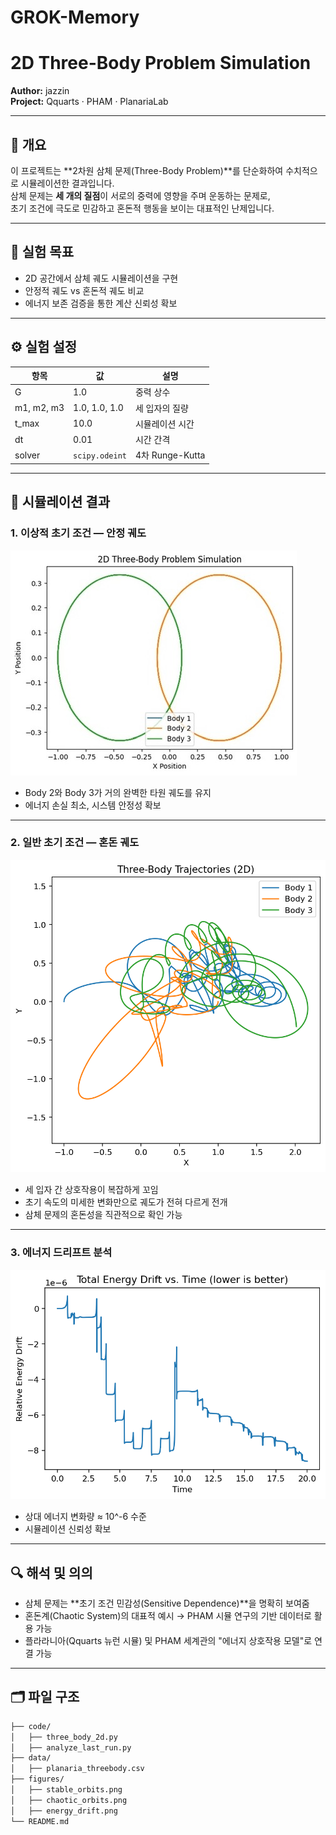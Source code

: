 # GROK-Memory
# 2D Three-Body Problem Simulation  
**Author:** jazzin  
**Project:** Qquarts · PHAM · PlanariaLab  

---

## 📌 개요
이 프로젝트는 **2차원 삼체 문제(Three-Body Problem)**를 단순화하여 수치적으로 시뮬레이션한 결과입니다.  
삼체 문제는 **세 개의 질점**이 서로의 중력에 영향을 주며 운동하는 문제로,  
초기 조건에 극도로 민감하고 혼돈적 행동을 보이는 대표적인 난제입니다.

---

## 🧠 실험 목표
- 2D 공간에서 삼체 궤도 시뮬레이션을 구현
- 안정적 궤도 vs 혼돈적 궤도 비교
- 에너지 보존 검증을 통한 계산 신뢰성 확보

---

## ⚙️ 실험 설정
| 항목         | 값            | 설명             |
|-------------|---------------|------------------|
| G           | 1.0           | 중력 상수 |
| m1, m2, m3  | 1.0, 1.0, 1.0 | 세 입자의 질량 |
| t_max       | 10.0          | 시뮬레이션 시간 |
| dt          | 0.01          | 시간 간격 |
| solver      | `scipy.odeint` | 4차 Runge-Kutta |

---

## 🧩 시뮬레이션 결과

### **1. 이상적 초기 조건 — 안정 궤도**
![stable](figures/stable_orbits.png)

- Body 2와 Body 3가 거의 완벽한 타원 궤도를 유지
- 에너지 손실 최소, 시스템 안정성 확보

---

### **2. 일반 초기 조건 — 혼돈 궤도**
![chaotic](figures/chaotic_orbits.png)

- 세 입자 간 상호작용이 복잡하게 꼬임
- 초기 속도의 미세한 변화만으로 궤도가 전혀 다르게 전개
- 삼체 문제의 혼돈성을 직관적으로 확인 가능

---

### **3. 에너지 드리프트 분석**
![energy_drift](figures/energy_drift.png)

- 상대 에너지 변화량 ≈ 10^-6 수준  
- 시뮬레이션 신뢰성 확보

---

## 🔍 해석 및 의의
- 삼체 문제는 **초기 조건 민감성(Sensitive Dependence)**을 명확히 보여줌
- 혼돈계(Chaotic System)의 대표적 예시 → PHAM 시뮬 연구의 기반 데이터로 활용 가능
- 플라라니아(Qquarts 뉴런 시뮬) 및 PHAM 세계관의 "에너지 상호작용 모델"로 연결 가능

---

## 🗂️ 파일 구조
```bash  
├── code/  
│   ├── three_body_2d.py  
│   ├── analyze_last_run.py  
├── data/  
│   ├── planaria_threebody.csv  
├── figures/  
│   ├── stable_orbits.png  
│   ├── chaotic_orbits.png  
│   ├── energy_drift.png  
└── README.md  

